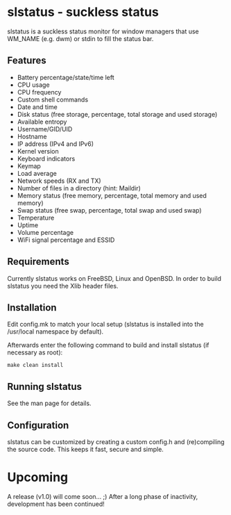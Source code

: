 # slstatus - suckless status
slstatus is a suckless status monitor for window managers that use WM_NAME
(e.g. dwm) or stdin to fill the status bar.


## Features
- Battery percentage/state/time left
- CPU usage
- CPU frequency
- Custom shell commands
- Date and time
- Disk status (free storage, percentage, total storage and used storage)
- Available entropy
- Username/GID/UID
- Hostname
- IP address (IPv4 and IPv6)
- Kernel version
- Keyboard indicators
- Keymap
- Load average
- Network speeds (RX and TX)
- Number of files in a directory (hint: Maildir)
- Memory status (free memory, percentage, total memory and used memory)
- Swap status (free swap, percentage, total swap and used swap)
- Temperature
- Uptime
- Volume percentage
- WiFi signal percentage and ESSID

## Requirements

Currently slstatus works on FreeBSD, Linux and OpenBSD.
In order to build slstatus you need the Xlib header files.


## Installation
Edit config.mk to match your local setup (slstatus is installed into the
/usr/local namespace by default).

Afterwards enter the following command to build and install slstatus (if
necessary as root):

    make clean install

## Running slstatus
See the man page for details.


## Configuration
slstatus can be customized by creating a custom config.h and (re)compiling the
source code. This keeps it fast, secure and simple.


# Upcoming
A release (v1.0) will come soon... ;)
After a long phase of inactivity, development has been continued!
